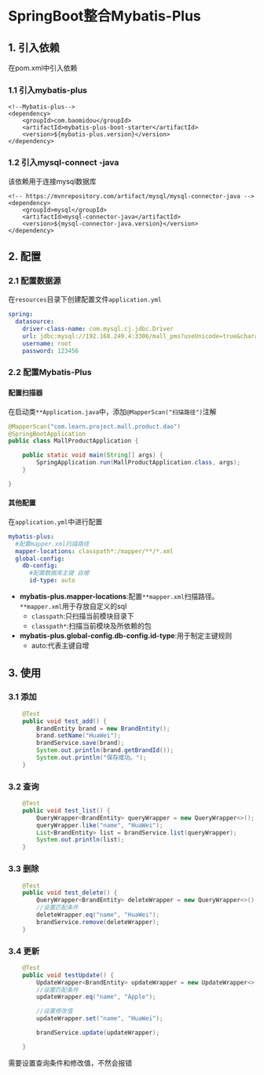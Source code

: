 # SpringBoot整合Mybatis-Plus
## 1. 引入依赖
在pom.xml中引入依赖

### 1.1 引入mybatis-plus

```
<!--Mybatis-plus-->  
<dependency>  
    <groupId>com.baomidou</groupId>  
    <artifactId>mybatis-plus-boot-starter</artifactId>  
    <version>${mybatis-plus.version}</version>  
</dependency>
```
### 1.2 引入mysql-connect -java

该依赖用于连接mysql数据库

```
<!-- https://mvnrepository.com/artifact/mysql/mysql-connector-java -->
<dependency>
	<groupId>mysql</groupId>
    <artifactId>mysql-connector-java</artifactId>
    <version>${mysql-connector-java.version}</version>
</dependency>
```

## 2. 配置
### 2.1 配置数据源

在``resources``目录下创建配置文件``application.yml``

```yaml
spring:
  datasource:
    driver-class-name: com.mysql.cj.jdbc.Driver
    url: jdbc:mysql://192.168.249.4:3306/mall_pms?useUnicode=true&characterEncoding=UTF-8&serverTimezone=Asia/Shanghai
    username: root
    password: 123456
```

### 2.2 配置Mybatis-Plus

#### 配置扫描器

在启动类``**Application.java``中，添加``@MapperScan("扫描路径")``注解

```java
@MapperScan("com.learn.project.mall.product.dao")
@SpringBootApplication
public class MallProductApplication {

    public static void main(String[] args) {
        SpringApplication.run(MallProductApplication.class, args);
    }

}
```

#### 其他配置

在``application.yml``中进行配置

```yaml
mybatis-plus:
  #配置mapper.xml扫描路径
  mapper-locations: classpath*:/mapper/**/*.xml
  global-config:
    db-config:
      #配置数据库主键 自增
      id-type: auto
```

- **mybatis-plus.mapper-locations**:配置``**mapper.xml``扫描路径。``**mapper.xml``用于存放自定义的sql
  - ``classpath``:只扫描当前模块目录下
  - ``classpath*``:扫描当前模块及所依赖的包
- **mybatis-plus.global-config.db-config.id-type**:用于制定主键规则
  - auto:代表主键自增

## 3. 使用

### 3.1 添加

```java
    @Test
    public void test_add() {
        BrandEntity brand = new BrandEntity();
        brand.setName("HuaWei");
        brandService.save(brand);
        System.out.println(brand.getBrandId());
        System.out.println("保存成功。");
    }
```

### 3.2 查询

```java
    @Test
    public void test_list() {
        QueryWrapper<BrandEntity> queryWrapper = new QueryWrapper<>();
        queryWrapper.like("name", "HuaWei");
        List<BrandEntity> list = brandService.list(queryWrapper);
        System.out.println(list);
    }

```

### 3.3 删除

```java
    @Test
    public void test_delete() {
        QueryWrapper<BrandEntity> deleteWrapper = new QueryWrapper<>();
        //设置匹配条件
        deleteWrapper.eq("name", "HuaWei");
        brandService.remove(deleteWrapper);
    }
```

### 3.4 更新

```java
    @Test
    public void testUpdate() {
        UpdateWrapper<BrandEntity> updateWrapper = new UpdateWrapper<>();
        //设置匹配条件
        updateWrapper.eq("name", "Apple");

        //设置修改值
        updateWrapper.set("name", "HuaWei");

        brandService.update(updateWrapper);

    }
```

需要设置查询条件和修改值，不然会报错

